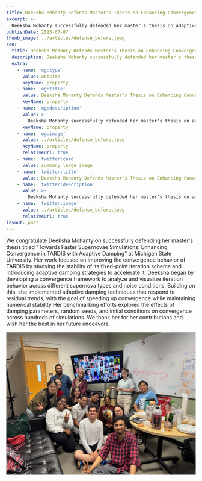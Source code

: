 ```yaml
---
title: Deeksha Mohanty Defends Master's Thesis on Enhancing Convergence in TARDIS
excerpt: >-
  Deeksha Mohanty successfully defended her master's thesis on adaptive damping and convergence in TARDIS simulations at Michigan State University.
publishDate: 2025-07-07
thumb_image: ../articles/defense_before.jpeg
seo:
  title: Deeksha Mohanty Defends Master's Thesis on Enhancing Convergence in TARDIS
  description: Deeksha Mohanty successfully defended her master's thesis on adaptive damping and convergence in TARDIS simulations at Michigan State University.
  extra:
    - name: 'og:type'
      value: website
      keyName: property
    - name: 'og:title'
      value: Deeksha Mohanty Defends Master's Thesis on Enhancing Convergence in TARDIS
      keyName: property
    - name: 'og:description'
      value: >-
        Deeksha Mohanty successfully defended her master's thesis on adaptive damping and convergence in TARDIS simulations at Michigan State University.
      keyName: property
    - name: 'og:image'
      value: ../articles/defense_before.jpeg
      keyName: property
      relativeUrl: true
    - name: 'twitter:card'
      value: summary_large_image
    - name: 'twitter:title'
      value: Deeksha Mohanty Defends Master's Thesis on Enhancing Convergence in TARDIS
    - name: 'twitter:description'
      value: >-
        Deeksha Mohanty successfully defended her master's thesis on adaptive damping and convergence in TARDIS simulations at Michigan State University.
    - name: 'twitter:image'
      value: ../articles/defense_before.jpeg
      relativeUrl: true
layout: post
---
```


We congratulate Deeksha Mohanty on successfully defending her master's thesis titled “Towards Faster Supernovae Simulations: Enhancing Convergence in TARDIS with Adaptive Damping” at Michigan State University. Her work focused on improving the convergence behavior of TARDIS by studying the stability of its fixed-point iteration scheme and introducing adaptive damping strategies to accelerate it. Deeksha began by developing a convergence framework to analyze and visualize iteration behavior across different supernova types and noise conditions. Building on this, she implemented adaptive damping techniques that respond to residual trends, with the goal of speeding up convergence while maintaining numerical stability.Her benchmarking efforts explored the effects of damping parameters, random seeds, and initial conditions on convergence across hundreds of simulations. We thank her for her contributions and wish her the best in her future endeavors.

<img src='\../articles/defense_after.jpeg' alt='Image'>


